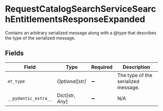 # RequestCatalogSearchServiceSearchEntitlementsResponseExpanded

Contains an arbitrary serialized message along with a @type that describes the type of the serialized message.


## Fields

| Field                               | Type                                | Required                            | Description                         |
| ----------------------------------- | ----------------------------------- | ----------------------------------- | ----------------------------------- |
| `at_type`                           | *Optional[str]*                     | :heavy_minus_sign:                  | The type of the serialized message. |
| `__pydantic_extra__`                | Dict[str, *Any*]                    | :heavy_minus_sign:                  | N/A                                 |